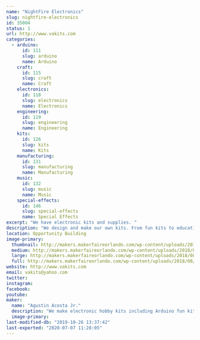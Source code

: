 ```yaml
---
name: "NightFire Electronics"
slug: nightfire-electronics
id: 35004
status: 1
url: http://www.vakits.com
categories:
  - arduino:
      id: 111
      slug: arduino
      name: Arduino
    craft:
      id: 115
      slug: craft
      name: Craft
    electronics:
      id: 118
      slug: electronics
      name: Electronics
    engineering:
      id: 119
      slug: engineering
      name: Engineering
    kits:
      id: 126
      slug: kits
      name: Kits
    manufacturing:
      id: 131
      slug: manufacturing
      name: Manufacturing
    music:
      id: 132
      slug: music
      name: Music
    special-effects:
      id: 146
      slug: special-effects
      name: Special Effects
excerpt: "We have electronic kits and supplies. "
description: "We design and make our own kits. From fun kits to educational kits to industrial kits. We are a family business located in Ocala, FL."
location: Opportunity Building
image-primary:
  thumbnail: http://makers.makerfaireorlando.com/wp-content/uploads/2018/08/IMG_E5725-150x150.jpg
  medium: http://makers.makerfaireorlando.com/wp-content/uploads/2018/08/IMG_E5725-300x161.jpg
  large: http://makers.makerfaireorlando.com/wp-content/uploads/2018/08/IMG_E5725-1024x548.jpg
  full: http://makers.makerfaireorlando.com/wp-content/uploads/2018/08/IMG_E5725.jpg
website: http://www.vakits.com
email: vakits@yahoo.com
twitter: 
instagram: 
facebook: 
youtube: 
maker:
  name: "Agustin Acosta Jr."
  description: "We make electronic hobby kits including Arduino fun kits."
  image-primary: 
last-modified-db: "2019-10-26 13:37:42"
last-exported: "2020-07-07 11:28:05"
---
```


